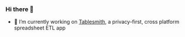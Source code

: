 ### Hi there 👋

- 🔭 I’m currently working on [Tablesmith](https://tablesmith.io/), a privacy-first, cross platform spreadsheet ETL app

